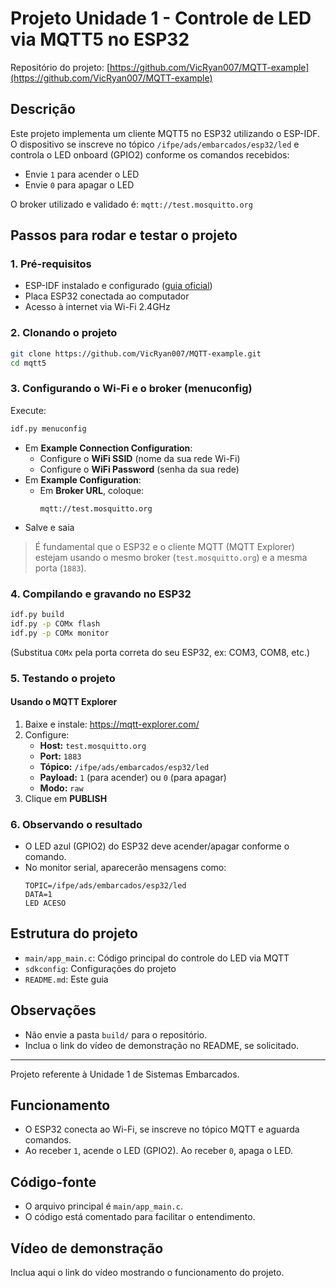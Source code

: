 # Projeto Unidade 1 - Controle de LED via MQTT5 no ESP32

Repositório do projeto: [https://github.com/VicRyan007/MQTT-example](https://github.com/VicRyan007/MQTT-example)

## Descrição
Este projeto implementa um cliente MQTT5 no ESP32 utilizando o ESP-IDF. O dispositivo se inscreve no tópico `/ifpe/ads/embarcados/esp32/led` e controla o LED onboard (GPIO2) conforme os comandos recebidos:
- Envie `1` para acender o LED
- Envie `0` para apagar o LED

O broker utilizado e validado é: `mqtt://test.mosquitto.org`

## Passos para rodar e testar o projeto

### 1. Pré-requisitos
- ESP-IDF instalado e configurado ([guia oficial](https://docs.espressif.com/projects/esp-idf/pt/latest/esp32/get-started/))
- Placa ESP32 conectada ao computador
- Acesso à internet via Wi-Fi 2.4GHz

### 2. Clonando o projeto
```sh
git clone https://github.com/VicRyan007/MQTT-example.git
cd mqtt5
```

### 3. Configurando o Wi-Fi e o broker (menuconfig)
Execute:
```sh
idf.py menuconfig
```
- Em **Example Connection Configuration**:
  - Configure o **WiFi SSID** (nome da sua rede Wi-Fi)
  - Configure o **WiFi Password** (senha da sua rede)
- Em **Example Configuration**:
  - Em **Broker URL**, coloque:
    ```
    mqtt://test.mosquitto.org
    ```
- Salve e saia

> É fundamental que o ESP32 e o cliente MQTT (MQTT Explorer) estejam usando o mesmo broker (`test.mosquitto.org`) e a mesma porta (`1883`).

### 4. Compilando e gravando no ESP32
```sh
idf.py build
idf.py -p COMx flash
idf.py -p COMx monitor
```
(Substitua `COMx` pela porta correta do seu ESP32, ex: COM3, COM8, etc.)

### 5. Testando o projeto

#### Usando o MQTT Explorer
1. Baixe e instale: https://mqtt-explorer.com/
2. Configure:
   - **Host:** `test.mosquitto.org`
   - **Port:** `1883`
   - **Tópico:** `/ifpe/ads/embarcados/esp32/led`
   - **Payload:** `1` (para acender) ou `0` (para apagar)
   - **Modo:** `raw`
3. Clique em **PUBLISH**

### 6. Observando o resultado
- O LED azul (GPIO2) do ESP32 deve acender/apagar conforme o comando.
- No monitor serial, aparecerão mensagens como:
  ```
  TOPIC=/ifpe/ads/embarcados/esp32/led
  DATA=1
  LED ACESO
  ```

## Estrutura do projeto
- `main/app_main.c`: Código principal do controle do LED via MQTT
- `sdkconfig`: Configurações do projeto
- `README.md`: Este guia

## Observações
- Não envie a pasta `build/` para o repositório.
- Inclua o link do vídeo de demonstração no README, se solicitado.

---

Projeto referente à Unidade 1 de Sistemas Embarcados.

## Funcionamento
- O ESP32 conecta ao Wi-Fi, se inscreve no tópico MQTT e aguarda comandos.
- Ao receber `1`, acende o LED (GPIO2). Ao receber `0`, apaga o LED.

## Código-fonte
- O arquivo principal é `main/app_main.c`.
- O código está comentado para facilitar o entendimento.

## Vídeo de demonstração
Inclua aqui o link do vídeo mostrando o funcionamento do projeto.